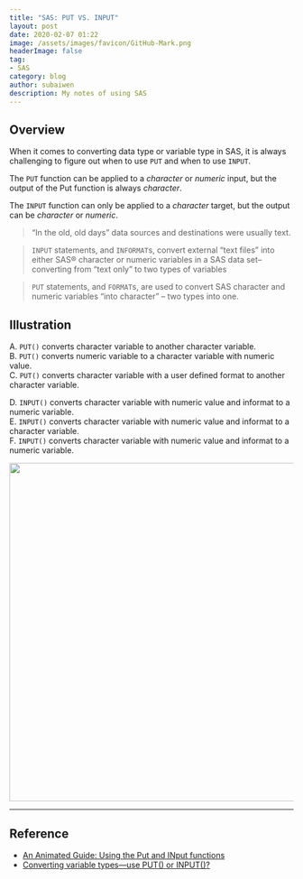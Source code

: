 ```yaml
---
title: "SAS: PUT VS. INPUT"
layout: post
date: 2020-02-07 01:22
image: /assets/images/favicon/GitHub-Mark.png
headerImage: false
tag:
- SAS
category: blog
author: subaiwen
description: My notes of using SAS
---
```


## Overview

When it comes to converting data type or variable type in SAS, it is always challenging to figure out when to use `PUT` and when to use `INPUT`. 

The `PUT` function can be applied to a *character* or *numeric* input, but the output of the Put function is always *character*.

The `INPUT` function can only be applied to a *character* target, but the output can be *character* or *numeric*.

>“In the old, old days” data sources and destinations were usually text.

>`INPUT` statements, and `INFORMAT`s, convert external “text files” into either SAS® character or numeric variables in a SAS data set– converting from “text only” to two types of variables

>`PUT` statements, and `FORMAT`s, are used to convert SAS character and numeric variables “into character” – two types into one.

## Illustration
A. `PUT()` converts character variable to another character variable.  
B. `PUT()` converts numeric variable to a character variable with numeric value.  
C. `PUT()` converts character variable with a user defined format to another character variable.  

D. `INPUT()` converts character variable with numeric value and informat to a numeric variable.  
E. `INPUT()` converts character variable with numeric value and informat to a character variable.  
F. `INPUT()` converts character variable with numeric value and informat to a numeric variable.  

<p align="center">
  <img src="https://tva1.sinaimg.cn/large/0082zybpgy1gbnah8zwpzj31280lq42n.jpg" width="600">
</p>



---
## Reference

- [An Animated Guide: Using the Put and INput functions](https://www.lexjansen.com/nesug/nesug08/ff/ff09.pdf)
- [Converting variable types—use PUT() or INPUT()?](https://blogs.sas.com/content/sgf/2015/05/01/converting-variable-types-do-i-use-put-or-input/)

